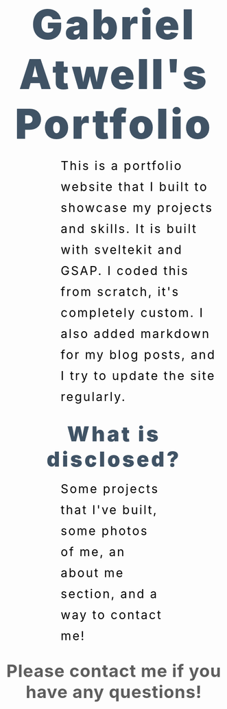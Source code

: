 <div style="text-align: center; margin-bottom: 1rem; font-size: 6rem; font-weight: 900; letter-spacing: 5px; color: rgba(0, 25, 50, .75);">
Gabriel Atwell's Portfolio
</div>

<div style="margin-left: 8rem; margin-right: 8rem; margin-bottom: 2rem; font-size: 1.75rem; line-height: 1.75; letter-spacing: 3px; color: rgb(0, 0, 0); width: 75%;">
This is a portfolio website that I built to showcase my projects and skills. It is built with sveltekit and GSAP. I coded this from scratch, it's completely custom. I also added markdown for my blog posts, and I try to update the site regularly.
</div>

<div style="text-align: center; margin-bottom: 1rem; font-size: 3rem; font-weight: 900; letter-spacing: 5px; color: rgba(0, 25, 50, .75);">
What is disclosed?
</div>

<div style="margin-left: 8rem; margin-right: 8rem;  margin-bottom: 2rem; font-size: 1.75rem; line-height: 1.75; letter-spacing: 3px; color: rgb(0, 0, 0);">
Some projects that I've built, some photos of me, an about me section, and a way to contact me!
</div>

<div style="text-align: center; margin-bottom: 2rem; font-size: 2.5rem; font-weight: 700; letter-spacing: 1px; color: rgba(85, 85, 85, .95);">
Please contact me if you have any questions!
</div>
